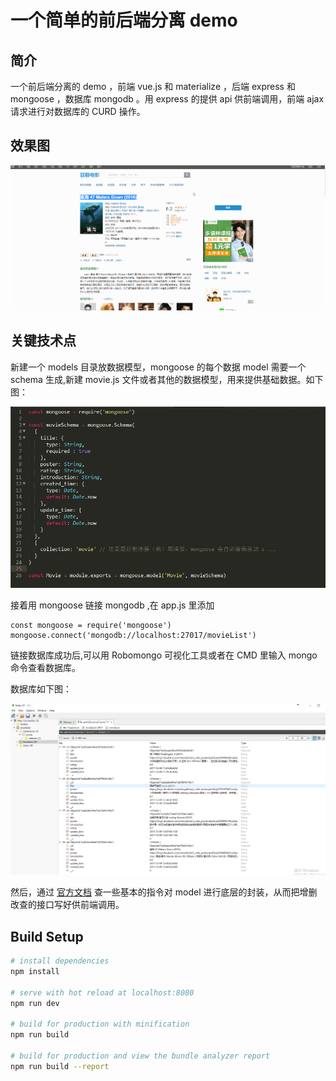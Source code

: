 # 一个简单的前后端分离 demo

## 简介
一个前后端分离的 demo ，前端 vue.js 和 materialize ，后端 express 和 mongoose ，数据库 mongodb 。用 express 的提供 api 供前端调用，前端 ajax 请求进行对数据库的 CURD 操作。

## 效果图

![demo](./demo/demo.gif)

## 关键技术点
新建一个 models 目录放数据模型，mongoose 的每个数据 model 需要一个 schema 生成,新建 movie.js 文件或者其他的数据模型，用来提供基础数据。如下图：

![note](./demo/note.png)

接着用 mongoose 链接 mongodb ,在 app.js 里添加

    const mongoose = require('mongoose')
    mongoose.connect('mongodb://localhost:27017/movieList')

链接数据库成功后,可以用 Robomongo 可视化工具或者在 CMD 里输入 mongo 命令查看数据库。

数据库如下图：

![db](./demo/db.png)

然后，通过 [官方文档](http://mongoosejs.com/docs/guide.html) 查一些基本的指令对 model 进行底层的封装，从而把增删改查的接口写好供前端调用。 

## Build Setup

``` bash
# install dependencies
npm install

# serve with hot reload at localhost:8080
npm run dev

# build for production with minification
npm run build

# build for production and view the bundle analyzer report
npm run build --report
```
